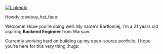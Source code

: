 <a href="https://www.linkedin.com/in/wisieneu/" target="_blank"><img alt="LinkedIn" src="https://img.shields.io/badge/-LinkedIn-0077B5?style=flat-square&logo=Linkedin&logoColor=white"></a>

<p> Howdy :cowboy_hat_face: </p>
<p> Welcome! Hope you're doing well. My name's Bartłomiej, I'm a 21 years old aspiring <strong>Backend Engineer</strong> from Warsaw.</p>
<p> Currently working hard on building up my open-source portfolio, I hope you're here for this very thing :hugs:</p>
